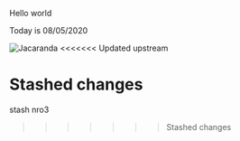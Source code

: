 Hello world

Today is 08/05/2020

![Jacaranda](https://http2.mlstatic.com/vendo-plantas-de-jacaranda-12-mts-D_NQ_NP_910711-MLA20606191532_022016-F.jpg)
<<<<<<< Updated upstream

Stashed changes
=======
stash nro3
>>>>>>> Stashed changes
